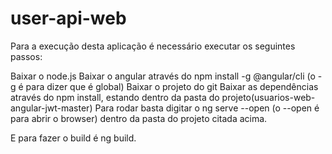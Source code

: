 # user-api-web

Para a execução desta aplicação é necessário executar os seguintes passos:

Baixar o node.js
Baixar o angular através do npm install -g @angular/cli (o -g é para dizer que é global)
Baixar o projeto do git
Baixar as dependências através do npm install, estando dentro da pasta do projeto(usuarios-web-angular-jwt-master)
Para rodar basta digitar o ng serve --open (o --open é para abrir o browser) dentro da pasta do projeto citada acima.

E para fazer o build é ng build.
